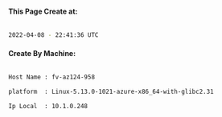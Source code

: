 
   
#### This Page Create at:

```bash

2022-04-08 - 22:41:36 UTC

```

#### Create By Machine:

```bash

Host Name : fv-az124-958

platform  : Linux-5.13.0-1021-azure-x86_64-with-glibc2.31

Ip Local  : 10.1.0.248

```

